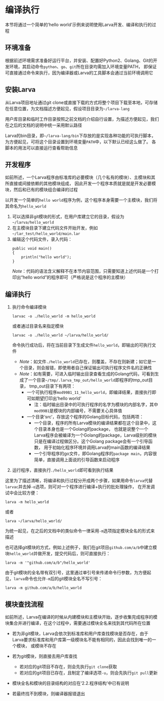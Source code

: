 # **编译执行**

本节将通过一个简单的‘hello world’示例来说明使用Larva开发、编译和执行的过程

## **环境准备**

根据前述环境需求准备好运行平台，并安装、配置好Python2、Golang、Git的开发环境，其启动命令`python`、`go`、`git`所在目录均需加入环境变量PATH，
即保证可直接通过命令来执行，因为编译器或Larva的工具脚本会通过当前环境调用它

## **安装Larva**

从Larva项目地址通过git clone或直接下载的方式将整个项目下载至本地，可存储在任意位置，为文档描述方便起见，假设项目目录为`~/larva-lang`

用户库目录和临时工作目录按照之前文档的介绍自行设置，为描述方便起见，我们在之后的文档的说明中统一采用默认路径

Larva的bin目录，即`~/larva-lang/bin`下存放的是实现各种功能的可执行脚本，为方便起见，可将这个目录设置到环境变量`PATH`中，以下默认已经这么做了。
各脚本的用法可以直接运行查看帮助信息

## **开发程序**

如前所述，一个Larva程序由标准库的必要模块（几个私有的模块）、主模块和其所直接或间接依赖的其他模块组成，
因此开发一个程序本质就是就是开发必要模块，然后和已有的模块组合编译的过程

以开发一个简单的`hello world`程序为例，这个程序本身需要一个主模块，我们将其命名为`hello_world`
1. 可以选择非git模块的形式，在用户库建立它的目录，假设为`~/larva/hello_world`
1. 在主模块目录下建立代码文件开始开发，例如`~/lar_test/hello_world/main.lar`
1. 编辑这个代码文件，录入代码：
    ```
    public void main()
    {
        println("hello world");
    }
    ```
    *Note*：代码的语法含义解释不在本节内容范围，只需要知道上述代码是一个打印出“hello world”的程序即可（严格说是这个程序的主模块）

## **编译执行**

1. 执行命令编译模块
    ```
    larvac -o ./hello_world -m hello_world
    ```
    或者通过目录名来指定模块
    ```
    larvac -o ./hello_world ~/larva/hello_world/
    ```
    命令执行成功后，将在当前目录下生成文件`hello_world`，即输出的可执行文件

    * *Note*：如文件`./hello_world`已存在，则覆盖，不存在则新建；如它是一个目录，则会报错，即使用者自己保证输出可执行程序文件名的正确性
    * *Note*：如有需要，可进入临时输出目录查看生成的Golang代码，可看到生成了一个目录`~/tmp/.larva_tmp_out/hello_world`即程序的tmp_out目录，
    tmp_out目录下有两项：
        * 一个可执行程序`mod99B1_11_hello_world`，即编译结果，直接执行即可如期望打印出‘hello world’
            * 注：临时输出目录中的可执行程序的名字为模块的内部名字，其中`mod99B1`是模块的内部编号，不需要关心具体值
        * 一个目录‘src’，存放这个程序的Golang目标代码，包括两项：
            * 一个目录，程序的所有Larva模块的编译结果都在这个目录中，这个目录本身也是一个Golang的package，
            也就是说整个一个Larva程序会被编译为一个Golang的package，Larva级别的模块只是在编译过程做区分。这个Golang package会有一个引导函数，
            用于初始化程序环境并调用Larva的main函数的编译结果
            * 一个引导程序的go文件，即Golang程序的`package main`，内容很简单，直接调用上面说的引导函数来启动程序

1. 运行程序，直接执行`./hello_world`即可看到执行结果

这里为了描述清晰，将编译和执行过程分开成两个步骤，如果用命令`larva`代替`larvac`并去掉`-o`选项，则可对一个程序进行编译+执行的批处理操作，
在开发调试中会比较方便：
```
larva -m hello_world
```
或者
```
larva ~/larva/hello_world/
```
为统一起见，在之后的文档中的类似命令一律采用`-m`选项指定模块全名的形式来描述

也可选择git模块的方式，例如上述例子，我们在git项目`github.com/a/b`中建立模块`hello_world`并做开发，提交代码后，则可直接执行：
```
larva -m '"github.com/a/b"/hello_world'
```
由于git模块的全名带有双引号，这里通过单引号来传递命令行参数，为方便起见，`larva`命令也允许`-m`后的git模块全名不写引号：
```
larva -m github.com/a/b/hello_world
```

## **模块查找流程**

如前所述，Larva在编译的时候从内建模块和主模块开始，逐步收集完成程序的模块集合并进行编译，在这个过程中，需要通过模块全名来找到其代码所在位置

* 若为非git模块，Larva会依次到标准库和用户库查找模块是否存在，由于Larva要求标准库和用户库第一级模块名不能有相同的，因此会找到唯一的一个模块，
或模块不存在

* 若为git模块，则直接去用户库查找
    * 若对应的git项目不存在，则会先执行`git clone`获取
    * 若对应的git项目已存在，且制定了编译选项`-u`，则会先执行`git pull`更新

* 模块全名和模块的目录结构的对应在‘2.2.程序结构’中已有说明

* 若最终找不到模块，则编译器报错退出
